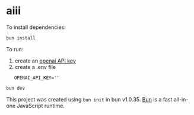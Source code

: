 # aiii

To install dependencies:

```bash
bun install
```

To run:

1. create an [openai API key](https://platform.openai.com/api-keys)
2. create a .env file
```
   OPENAI_API_KEY=''
```

```bash
bun dev
```

This project was created using `bun init` in bun v1.0.35. [Bun](https://bun.sh) is a fast all-in-one JavaScript runtime.

